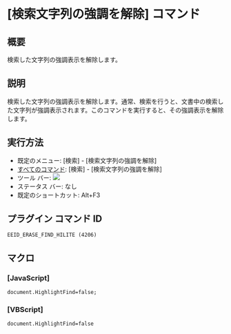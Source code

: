 # \[検索文字列の強調を解除\] コマンド

## 概要

検索した文字列の強調表示を解除します。

## 説明

検索した文字列の強調表示を解除します。通常、検索を行うと、文書中の検索した文字列が強調表示されます。このコマンドを実行すると、その強調表示を解除します。

## 実行方法

- 既定のメニュー: \[検索\] \- \[検索文字列の強調を解除\]
- [すべてのコマンド](../../glossary/allcommands): \[検索\] \- \[検索文字列の強調を解除\]
- ツール バー:
![](../../images/erasefindhilite..png)
- ステータス バー: なし
- 既定のショートカット: Alt+F3

## プラグイン コマンド ID

```
EEID_ERASE_FIND_HILITE (4206)
```

## マクロ

### \[JavaScript\]

```
document.HighlightFind=false;
```

### \[VBScript\]

```
document.HighlightFind=false
```
